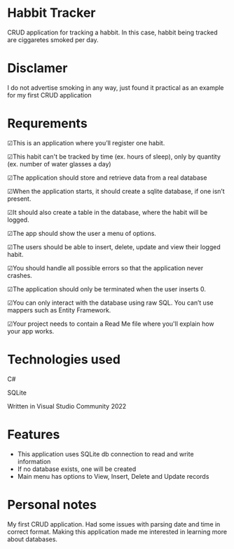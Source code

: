 # Habbit Tracker

CRUD application for tracking a habbit. In this case, habbit being tracked are ciggaretes smoked per day. 

# Disclamer

I do not advertise smoking in any way, just found it practical as an example for my first CRUD application

# Requrements

 ☑This is an application where you’ll register one habit.

 ☑This habit can't be tracked by time (ex. hours of sleep), only by quantity (ex. number of water glasses a day)

 ☑The application should store and retrieve data from a real database

 ☑When the application starts, it should create a sqlite database, if one isn’t present.

 ☑It should also create a table in the database, where the habit will be logged.

 ☑The app should show the user a menu of options.

 ☑The users should be able to insert, delete, update and view their logged habit.

 ☑You should handle all possible errors so that the application never crashes.

 ☑The application should only be terminated when the user inserts 0.

 ☑You can only interact with the database using raw SQL. You can’t use mappers such as Entity Framework.

 ☑Your project needs to contain a Read Me file where you'll explain how your app works.

 # Technologies used

 C#

SQLite

 Written in Visual Studio Community 2022

 # Features

 - This application uses SQLite db connection to read and write information
 - If no database exists, one will be created
 - Main menu has options to View, Insert, Delete and Update records
 
 # Personal notes

 My first CRUD application. Had some issues with parsing date and time in correct format. Making this application made me interested in learning more about databases.
